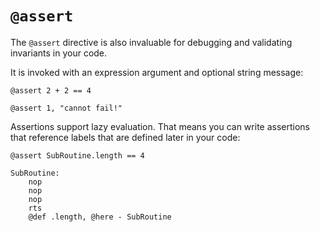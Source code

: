 # `@assert`

The `@assert` directive is also invaluable for debugging and validating
invariants in your code.

It is invoked with an expression argument and optional string message:

```
@assert 2 + 2 == 4
```

```
@assert 1, "cannot fail!"
```

Assertions support lazy evaluation. That means you can write assertions that
reference labels that are defined later in your code:

```
@assert SubRoutine.length == 4

SubRoutine:
    nop
    nop
    nop
    rts
    @def .length, @here - SubRoutine
```